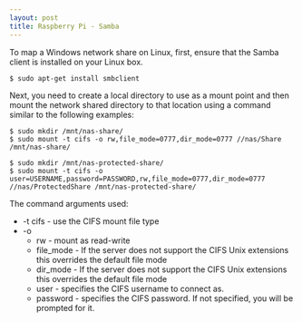 ```yaml
---
layout: post
title: Raspberry Pi - Samba
---
```


To map a Windows network share on Linux, first, ensure that the Samba client is installed on your Linux box.

	$ sudo apt-get install smbclient


Next, you need to create a local directory to use as a mount point and then mount the network shared directory to that location using a command similar to the following examples:

	$ sudo mkdir /mnt/nas-share/
	$ sudo mount -t cifs -o rw,file_mode=0777,dir_mode=0777 //nas/Share /mnt/nas-share/

	$ sudo mkdir /mnt/nas-protected-share/
	$ sudo mount -t cifs -o user=USERNAME,password=PASSWORD,rw,file_mode=0777,dir_mode=0777 //nas/ProtectedShare /mnt/nas-protected-share/


The command arguments used:

- -t cifs - use the CIFS mount file type
- -o
	- rw - mount as read-write
	- file_mode - If the server does not support the CIFS Unix extensions this overrides the default file mode
	- dir_mode - If the server does not support the CIFS Unix extensions this overrides the default file mode
	- user - specifies the CIFS username to connect as.
	- password - specifies the CIFS password. If not specified, you will be prompted for it.
